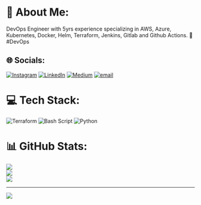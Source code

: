 # 💫 About Me:
DevOps Engineer with 5yrs experience specializing in AWS, Azure, Kubernetes, Docker, Helm, Terraform, Jenkins, Gitlab and Github Actions. 🚀 #DevOps


## 🌐 Socials:
[![Instagram](https://img.shields.io/badge/Instagram-%23E4405F.svg?logo=Instagram&logoColor=white)](https://instagram.com/@_kesavan_mariappan_) [![LinkedIn](https://img.shields.io/badge/LinkedIn-%230077B5.svg?logo=linkedin&logoColor=white)](https://linkedin.com/in/kesavan-mariappan-20b75b202) [![Medium](https://img.shields.io/badge/Medium-12100E?logo=medium&logoColor=white)](https://medium.com/@@mkesavan170) [![email](https://img.shields.io/badge/Email-D14836?logo=gmail&logoColor=white)](mailto:mkesavan170@gmail.com) 

# 💻 Tech Stack:
![Terraform](https://img.shields.io/badge/terraform-%235835CC.svg?style=flat&logo=terraform&logoColor=white) ![Bash Script](https://img.shields.io/badge/bash_script-%23121011.svg?style=flat&logo=gnu-bash&logoColor=white) ![Python](https://img.shields.io/badge/python-3670A0?style=flat&logo=python&logoColor=ffdd54)
# 📊 GitHub Stats:
![](https://github-readme-stats.vercel.app/api?username=kesavan-mariappan&theme=dark&hide_border=false&include_all_commits=false&count_private=false)<br/>
![](https://nirzak-streak-stats.vercel.app/?user=kesavan-mariappan&theme=dark&hide_border=false)<br/>
![](https://github-readme-stats.vercel.app/api/top-langs/?username=kesavan-mariappan&theme=dark&hide_border=false&include_all_commits=false&count_private=false&layout=compact)

---
[![](https://visitcount.itsvg.in/api?id=kesavan-mariappan&icon=0&color=0)](https://visitcount.itsvg.in)
